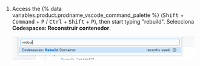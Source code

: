 1. Access the {% data variables.product.prodname_vscode_command_palette %} (<kbd>Shift</kbd> + <kbd>Command</kbd> + <kbd>P</kbd> / <kbd>Ctrl</kbd> + <kbd>Shift</kbd> + <kbd>P</kbd>), then start typing "rebuild". Selecciona **Codespaces: Reconstruir contenedor**.

    ![Opción de recompilar contenedor](/assets/images/help/codespaces/codespaces-rebuild.png)
    

